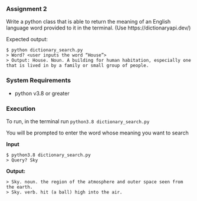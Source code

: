 <h3>Assignment 2</h3> 
Write a python class that is able to return the meaning of an English language word provided to it in the terminal. (Use https://dictionaryapi.dev/) 

Expected output:
```
$ python dictionary_search.py
> Word? <user inputs the word “House”>
> Output: House. Noun. A building for human habitation, especially one that is lived in by a family or small group of people.
```

<h3>System Requirements</h3>

* python v3.8 or greater

<h3>Execution</h3>

To run, in the terminal run ```python3.8 dictionary_search.py```

You will be prompted to enter the word whose meaning you want to search

**Input**
```buildoutcfg
$ python3.8 dictionary_search.py
> Query? Sky
```
**Output:**
```buildoutcfg
> Sky. noun. the region of the atmosphere and outer space seen from the earth.
> Sky. verb. hit (a ball) high into the air.
```
